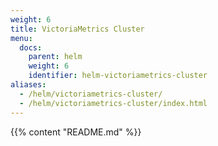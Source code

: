 ```yaml
---
weight: 6
title: VictoriaMetrics Cluster
menu:
  docs:
    parent: helm
    weight: 6
    identifier: helm-victoriametrics-cluster
aliases:
  - /helm/victoriametrics-cluster/
  - /helm/victoriametrics-cluster/index.html
---
```

{{% content "README.md" %}}
